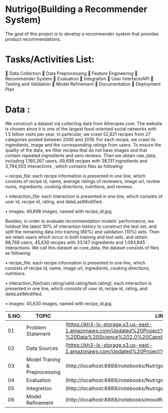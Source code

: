 # Nutrigo(Building a Recommender System)
The goal of this project is to develop a recommender system that provides product recommendations.
# Tasks/Activities List:

	Data Collection
	Data Preprocessing
	Feature Engineering
	Recommender System
	Evaluation
	Integration
	User Interface/API
	Testing and Validation
	Model Refinement
	Documentation
	Deployment Plan

# Data :
We construct a dataset via collecting data from Allrecipes.com. The website is chosen since it is one of the largest food-oriented social networks with 1.5 billion visits per year. In particular, we crawl 52,821 recipes from 27 categories posted between 2000 and 2018. For each recipe, we crawl its ingredients, image and the corresponding ratings from users. To ensure the quality of the data, we filter recipes that do not have images and that contain repeated ingredients and zero reviews. Then we obtain raw_data, including 1,160,267 users, 49,698 recipes with 38,131 ingredients and 3,794,003 interactions , which contains files as following:

•	recipe_file:
each recipe information is presented in one line, which consists of recipe id, name, average ratings of reviewers, image url, review nums, ingredients, cooking directions, nutritions, and reviews.

•	interaction_file:
each interaction is presented in one line, which consists of user id, recipe id, rating, and dateLastModified.

•	images:
49,698 images, named with recipe_id.jpg.

Besides, in order to evaluate recommendation models’ performance, we holdout the latest 30% of interaction history to construct the test set, and split the remaining data into training (60%) and validation (10%) sets. Then we retain users which occur in both training and test sets, and obtain 68,768 users, 45,630 recipes with 33,147 ingredients and 1,093,845 interactions. We call this dataset as core_data, the dataset consists of files as following:

•	recipe_file: each recipe information is presented in one line, which consists of recipe id, name, image url, ingredients, cooking directions, nutritions.

•	interaction_file(train.rating/valid.rating/test.rating): each interaction is presented in one line, which consists of user id, recipe id, rating, and dateLastModified.

•	images: 45,630 images, named with recipe_id.jpg.

 | S.NO.| TOPIC | LINK |
|-|-|-|
|01| Problem Statement |(https://kh3-ls-storage.s3.us-east-1.amazonaws.com/Updated%20Project%20guide%20data%20set/Guide%20-%20Data%20Science%202.0%20Capstone%20Project.docx)
|02| Data Sources |(https://kh3-ls-storage.s3.us-east-1.amazonaws.com/Updated%20Project%20guide%20data%20set/NutriGro.zip)
|03| Model Traning & Preprocessing |(http://localhost:8888/notebooks/Nutrigo.ipynb#)
|04| Evaluation |(http://localhost:8888/notebooks/Nutrigo.ipynb#)
|05|Integretion |(http://localhost:8888/notebooks/Nutrigo.ipynb#)
|06| Model Refinement |(http://localhost:8888/notebooks/moodformusic.ipynb)



